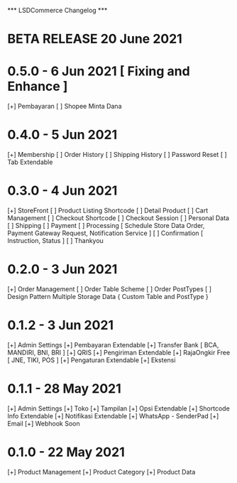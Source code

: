 *** LSDCommerce Changelog ***

# BETA RELEASE 20 June 2021 #


# 0.5.0 - 6 Jun 2021 [ Fixing and Enhance ]
[+] Pembayaran
  [ ] Shopee Minta Dana

# 0.4.0 - 5 Jun 2021
[+] Membership
  [ ] Order History
  [ ] Shipping History
  [ ] Password Reset
  [ ] Tab Extendable

# 0.3.0 - 4 Jun 2021
[+] StoreFront
  [ ] Product Listing Shortcode
  [ ] Detail Product
  [ ] Cart Management
  [ ] Checkout Shortcode
    [ ] Checkout Session
    [ ] Personal Data
    [ ] Shipping 
    [ ] Payment
    [ ] Processing [ Schedule Store Data Order, Payment Gateway Request, Notification Service ]
    [ ] Confirmation [ Instruction, Status ]
  [ ] Thankyou

# 0.2.0 - 3 Jun 2021
[+] Order Management
  [ ] Order Table Scheme
  [ ] Order PostTypes
  [ ] Design Pattern Multiple Storage Data { Custom Table and PostType }
  
# 0.1.2 - 3 Jun 2021
[+] Admin Settings
  [+] Pembayaran Extendable
    [+] Transfer Bank [ BCA, MANDIRI, BNI, BRI ]
    [+] QRIS
  [+] Pengiriman Extendable
    [+] RajaOngkir Free [ JNE, TIKI, POS ]
  [+] Pengaturan Extendable
  [+] Ekstensi

# 0.1.1 - 28 May 2021
[+] Admin Settings
  [+] Toko
  [+] Tampilan
    [+] Opsi Extendable
    [+] Shortcode Info Extendable
  [+] Notifikasi Extendable
    [+] WhatsApp - SenderPad
    [+] Email
    [+] Webhook Soon

# 0.1.0 - 22 May 2021
[+] Product Management
  [+] Product Category
  [+] Product Data